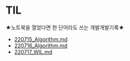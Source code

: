 # TIL
★노트북을 열었다면 한 단어라도 쓰는 개발개발기록★
* [220715_Algorithm.md](https://github.com/sumin-dev/TIL/blob/main/220715_Algorithm.md)
* [220716_Algorithm.md](https://github.com/sumin-dev/TIL/blob/main/220716_Algorithm.md)
* [220717_WIL.md](https://github.com/sumin-dev/TIL/blob/main/220717_WIL.md)
